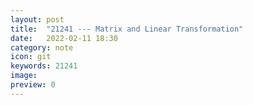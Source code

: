 ```yaml
---
layout: post
title:  "21241 --- Matrix and Linear Transformation"
date:   2022-02-11 18:30
category: note
icon: git
keywords: 21241
image: 
preview: 0
---
```

<object data="https://yifansu1301.github.io/assets/pdf/21241.pdf" width="1000" height="1000" type="application/pdf"></object>